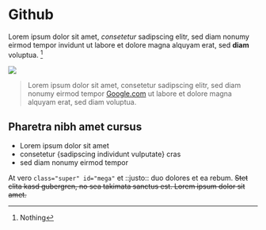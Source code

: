 # Github

Lorem ipsum dolor sit amet, *consetetur* sadipscing elitr, sed diam nonumy eirmod tempor invidunt ut labore et dolore magna alquyam erat, sed **diam** voluptua. [^1]

[^1]: Nothing

![](http://placekitten.com/g/200/300) <!-- At vero eos et accusam justo duo dolores ea. -->

> Lorem ipsum dolor sit amet, consetetur sadipscing elitr, sed diam nonumy eirmod tempor [Google.com]() ut labore et dolore magna alquyam erat, sed diam voluptua.

## Pharetra nibh amet cursus

- Lorem ipsum dolor sit amet
- consetetur {sadipscing individunt vulputate} cras
- sed diam nonumy eirmod tempor

At vero `class="super" id="mega"` et ::justo:: duo dolores et ea rebum. ~~Stet clita kasd gubergren, no sea takimata sanctus est. Lorem ipsum dolor sit amet.~~

<!--
Lorem ipsum dolor sit amet, consetetur sadipscing elitr, sed diam nonumy eirmod tempor invidunt ut labore et dolore magna alquyam erat, sed diam voluptua.
-->